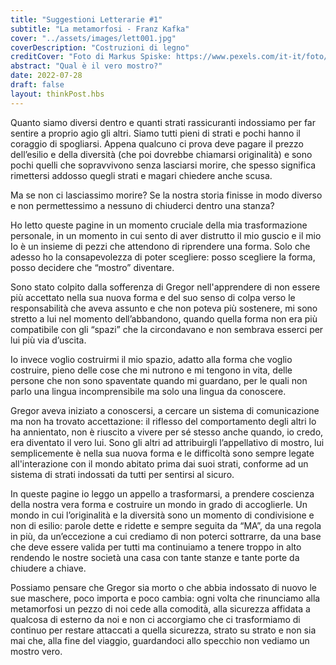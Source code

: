 ```yaml
---
title: "Suggestioni Letterarie #1"
subtitle: "La metamorfosi - Franz Kafka"
cover: "../assets/images/lett001.jpg"
coverDescription: "Costruzioni di legno"
creditCover: "Foto di Markus Spiske: https://www.pexels.com/it-it/foto/blocchi-di-legno-verdi-e-marroni-105855/"
abstract: "Qual è il vero mostro?"
date: 2022-07-28
draft: false
layout: thinkPost.hbs
---
```

Quanto siamo diversi dentro e quanti strati rassicuranti indossiamo per far sentire a proprio agio gli altri. Siamo tutti pieni di strati e pochi hanno il coraggio di spogliarsi. Appena qualcuno ci prova deve pagare il prezzo dell’esilio e della diversità (che poi dovrebbe chiamarsi originalità) e sono pochi quelli che sopravvivono senza lasciarsi morire, che spesso significa rimettersi addosso quegli strati e magari chiedere anche scusa.

Ma se non ci lasciassimo morire? Se la nostra storia finisse in modo diverso e non permettessimo a nessuno di chiuderci dentro una stanza?

Ho letto queste pagine in un momento cruciale della mia trasformazione personale, in un momento in cui sento di aver distrutto il mio guscio e il mio Io è un insieme di pezzi che attendono di riprendere una forma. Solo che adesso ho la consapevolezza di poter scegliere: posso scegliere la forma, posso decidere che “mostro” diventare.

Sono stato colpito dalla sofferenza di Gregor nell'apprendere di non essere più accettato nella sua nuova forma e del suo senso di colpa verso le responsabilità che aveva assunto e che non poteva più sostenere, mi sono stretto a lui nel momento dell’abbandono, quando quella forma non era più compatibile con gli “spazi” che la circondavano e non sembrava esserci per lui più via d’uscita.

Io invece voglio costruirmi il mio spazio, adatto alla forma che voglio costruire, pieno delle cose che mi nutrono e mi tengono in vita, delle persone che non sono spaventate quando mi guardano, per le quali non parlo una lingua incomprensibile ma solo una lingua da conoscere. 

Gregor aveva iniziato a conoscersi, a cercare un sistema di comunicazione ma non ha trovato accettazione: il riflesso del comportamento degli altri lo ha annientato, non è riuscito a vivere per sé stesso anche quando, io credo, era diventato il vero lui. Sono gli altri ad attribuirgli l’appellativo di mostro, lui semplicemente è nella sua nuova forma e le difficoltà sono sempre legate all'interazione con il mondo abitato prima dai suoi strati, conforme ad un sistema di strati indossati da tutti per sentirsi al sicuro.

In queste pagine io leggo un appello a trasformarsi, a prendere coscienza della nostra vera forma e costruire un mondo in grado di accoglierle. Un mondo in cui l’originalità e la diversità sono un momento di condivisione e non di esilio: parole dette e ridette e sempre seguita da “MA”, da una regola in più, da un’eccezione a cui crediamo di non poterci sottrarre, da una base che deve essere valida per tutti ma continuiamo a tenere troppo in alto rendendo le nostre società una casa con tante stanze e tante porte da chiudere a chiave.

Possiamo pensare che Gregor sia morto o che abbia indossato di nuovo le sue maschere, poco importa e poco cambia: ogni volta che rinunciamo alla metamorfosi un pezzo di noi cede alla comodità, alla sicurezza affidata a qualcosa di esterno da noi e non ci accorgiamo che ci trasformiamo di continuo per restare attaccati a quella sicurezza, strato su strato e non sia mai che, alla fine del viaggio, guardandoci allo specchio non vediamo un mostro vero.